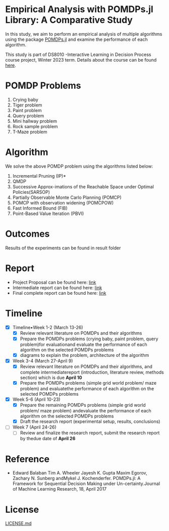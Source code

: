 # Empirical Analysis with POMDPs.jl Library: A Comparative Study

In this study, we aim to perform an empirical analysis of multiple algorithms using the package [POMDPs.jl](https://github.com/JuliaPOMDP/POMDPs.jl) and examine the performance of each algorithm.

This study is part of DS8010 -Interactive Learning in Decision Process course project, Winter 2023 term. Details about the course can be found [here](https://www.torontomu.ca/graduate/datascience/courses/).

# POMDP Problems

1. Crying baby
2. Tiger problem
3. Paint problem
4. Query problem
5. Mini hallway problem
6. Rock sample problem
7. T-Maze problem

# Algorithm

We solve the above POMDP problem using the algorithms listed below:

1. Incremental Pruning (IP)*
2. QMDP
3. Successive Approx-imations of the Reachable Space under Optimal Policies(SARSOP)
4. Partially Observable Monte Carlo Planning (POMCP)
5. POMCP with observation widening (POMCPOW)
6. Fast Informed Bound (FIB)
7. Point-Based Value Iteration (PBVI)

# Outcomes

Results of the experiments can be found in result folder

# Report

- Project Proposal can be found here: [link](https://github.com/aliceyshu/8010_project/blob/main/DS8010_Yang_Research_Proposal.pdf)
- Intermediate report can be found here: [link](https://github.com/aliceyshu/8010_project/blob/main/DS8010_Project_Report_Yang_Part1.pdf)
- Final complete report can be found here: [link]()

# Timeline

- [X] Timeline•Week 1-2 (March 13-26)
  - [X] Review relevant literature on POMDPs and their algorithms
  - [X] Prepare the POMDPs problems (crying baby, paint problem, query problem)for evaluationand evaluate the performance of each algorithm on the selected POMDPs problems
  - [X] diagrams to explain the problem, architecture of the algorithm
- [X] Week 3-4 (March 27-April 9)
  - [X] Review relevant literature on POMDPs and their algorithms, and complete intermediatereport (introduction, literature review, methods section) which is due **April 10**
  - [X] Prepare the POMDPs problems (simple grid world problem/ maze problem) and evaluatethe performance of each algorithm on the selected POMDPs problems
- [X] Week 5-6 (April 10-23)
  - [X] Prepare the remaining POMDPs problems (simple grid world problem/ maze problem) andevaluate the performance of each algorithm on the selected POMDPs problems
  - [X] Draft the research report (experimental setup, results, conclusions)
- [ ] Week 7 (April 24-26)
  - [ ] Review and finalize the research report, submit the research report by thedue date of **April 26**

# Reference

- Edward Balaban Tim A. Wheeler Jayesh K. Gupta Maxim Egorov, Zachary N. Sunberg andMykel J. Kochenderfer.  POMDPs.jl: A Framework for Sequential Decision Making under Un-certainty.Journal of Machine Learning Research, 18, April 2017

# License

[LICENSE.md](https://github.com/aliceyshu/8010_project/LICENSE.md)

